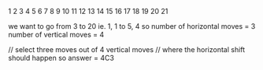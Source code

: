 1
2  3
4  5  6
7  8  9  10
11 12 13 14 15
16 17 18 19 20 21

we want to go from 3 to 20
ie. 1, 1 to 5, 4
so number of horizontal moves = 3
number of vertical moves = 4

// select three moves out of 4 vertical moves
// where the horizontal shift should happen
so answer = 4C3

